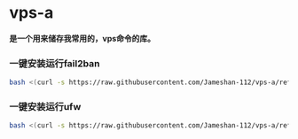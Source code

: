# vps-a
**是一个用来储存我常用的，vps命令的库。**
### 一键安装运行fail2ban
```sh
bash <(curl -s https://raw.githubusercontent.com/Jameshan-112/vps-a/refs/heads/main/install-fail2ban.sh)
```

### 一键安装运行ufw
```sh
bash <(curl -s https://raw.githubusercontent.com/Jameshan-112/vps-a/refs/heads/main/install-fail2ban.sh)
```
